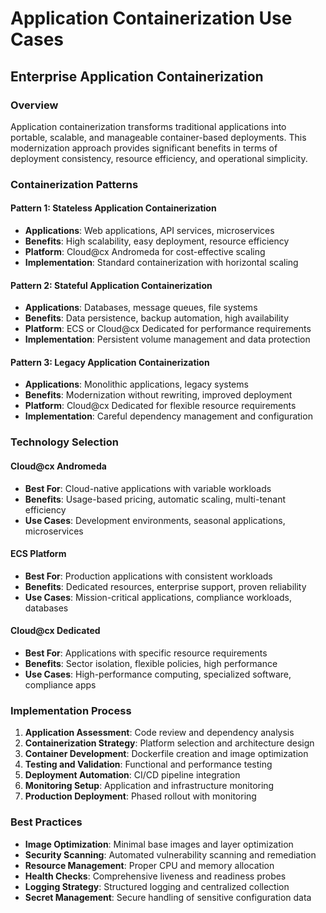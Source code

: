 # Application Containerization Use Cases

## Enterprise Application Containerization

### Overview
Application containerization transforms traditional applications into portable, scalable, and manageable container-based deployments. This modernization approach provides significant benefits in terms of deployment consistency, resource efficiency, and operational simplicity.

### Containerization Patterns

#### Pattern 1: Stateless Application Containerization
- **Applications**: Web applications, API services, microservices
- **Benefits**: High scalability, easy deployment, resource efficiency
- **Platform**: Cloud@cx Andromeda for cost-effective scaling
- **Implementation**: Standard containerization with horizontal scaling

#### Pattern 2: Stateful Application Containerization
- **Applications**: Databases, message queues, file systems
- **Benefits**: Data persistence, backup automation, high availability
- **Platform**: ECS or Cloud@cx Dedicated for performance requirements
- **Implementation**: Persistent volume management and data protection

#### Pattern 3: Legacy Application Containerization
- **Applications**: Monolithic applications, legacy systems
- **Benefits**: Modernization without rewriting, improved deployment
- **Platform**: Cloud@cx Dedicated for flexible resource requirements
- **Implementation**: Careful dependency management and configuration

### Technology Selection

#### Cloud@cx Andromeda
- **Best For**: Cloud-native applications with variable workloads
- **Benefits**: Usage-based pricing, automatic scaling, multi-tenant efficiency
- **Use Cases**: Development environments, seasonal applications, microservices

#### ECS Platform
- **Best For**: Production applications with consistent workloads
- **Benefits**: Dedicated resources, enterprise support, proven reliability
- **Use Cases**: Mission-critical applications, compliance workloads, databases

#### Cloud@cx Dedicated
- **Best For**: Applications with specific resource requirements
- **Benefits**: Sector isolation, flexible policies, high performance
- **Use Cases**: High-performance computing, specialized software, compliance apps

### Implementation Process
1. **Application Assessment**: Code review and dependency analysis
2. **Containerization Strategy**: Platform selection and architecture design
3. **Container Development**: Dockerfile creation and image optimization
4. **Testing and Validation**: Functional and performance testing
5. **Deployment Automation**: CI/CD pipeline integration
6. **Monitoring Setup**: Application and infrastructure monitoring
7. **Production Deployment**: Phased rollout with monitoring

### Best Practices
- **Image Optimization**: Minimal base images and layer optimization
- **Security Scanning**: Automated vulnerability scanning and remediation
- **Resource Management**: Proper CPU and memory allocation
- **Health Checks**: Comprehensive liveness and readiness probes
- **Logging Strategy**: Structured logging and centralized collection
- **Secret Management**: Secure handling of sensitive configuration data
